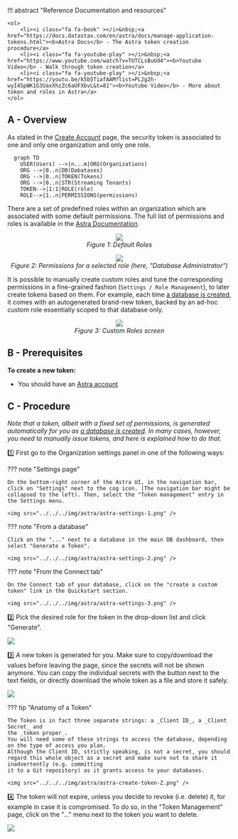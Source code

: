 <link rel="stylesheet" href="https://maxcdn.bootstrapcdn.com/font-awesome/4.6.1/css/font-awesome.min.css">

!!! abstract "Reference Documentation and resources"

    <ol>
        <li><i class="fa fa-book" ></i>&nbsp;<a href="https://docs.datastax.com/en/astra/docs/manage-application-tokens.html"><b>Astra Docs</b> - The Astra token creation procedure</a>
        <li><i class="fa fa-youtube-play" ></i>&nbsp;<a href="https://www.youtube.com/watch?v=TUTCLsBuUd4"><b>Youtube Video</b> - Walk through token creation</a>
        <li><i class="fa fa-youtube-play" ></i>&nbsp;<a href="https://youtu.be/k5b5TiafAAM?list=PL2g2h-wyI4SpWK1G3UaxXhzZc6aUFXbvL&t=81"><b>Youtube Video</b> - More about token and roles in Astra</a>
    </ol>

## A - Overview

As stated in the [Create Account](/docs/pages/astra/create-account/) page, the security token is associated to one and only one organization and only one role.

```mermaid
  graph TD
    USER(Users) -->|n...m|ORG(Organizations)
    ORG -->|0..n|DB(Dabatases)
    ORG -->|0..n|TOKEN(Tokens)
    ORG -->|0..n|STR(Streaming Tenants)
    TOKEN-->|1:1|ROLE(role)
    ROLE-->|1..n|PERMISSIONS(permissions)
```

There are a set of predefined roles within an organization which are associated with some default permissions. The full list of permissions and roles is available in the [Astra Documentation](https://docs.datastax.com/en/astra/docs/user-permissions.html).

<center>
<img src="../../../img/astra/roles-1.png" />
<br/><i>Figure 1: Default Roles</i>

<p>
<img src="../../../img/astra/roles-11.png" />
<br/><i>Figure 2: Permissions for a selected role (here, "Database Administrator")</i>
</p>
</center>

It is possible to manually create custom roles and tune the corresponding permissions in a fine-grained fashion (`Settings / Role Management`), to later create tokens based on them.
For example, each time [a database is created](/docs/pages/astra/create-instance/), it comes with an autogenerated brand-new token, backed by an ad-hoc custom role essentially scoped to that database only.

<center>
<img src="../../../img/astra/roles-2.png" />
<br/><i>Figure 3: Custom Roles screen</i>
</center>

## B - Prerequisites

**To create a new token:**

- You should have an [Astra account](https://astra.dev/3B7HcYo)

## C - Procedure

_Note that a token, albeit with a fixed set of permissions, is generated_
_automatically for you as [a database is created](/docs/pages/astra/create-instance/). In many cases, however, you need_
_to manually issue tokens, and here is explained how to do that._

1️⃣ First go to the Organization settings panel in one of the following ways:

??? note "Settings page"

    On the bottom-right corner of the Astra UI, in the navigation bar, click on "Settings" next to the cog icon. (The navigation bar might be collapsed to the left). Then, select the "Token management" entry in the Settings menu.

    <img src="../../../img/astra/astra-settings-1.png" />

??? note "From a database"

    Click on the "..." next to a database in the main DB dashboard, then select "Generate a Token".

    <img src="../../../img/astra/astra-settings-2.png" />

??? note "From the Connect tab"

    On the Connect tab of your database, click on the "create a custom token" link in the Quickstart section.

    <img src="../../../img/astra/astra-settings-3.png" />

2️⃣ Pick the desired role for the token in the drop-down list and click "Generate".

<img src="../../../img/astra/astra-create-token-A.png" />

3️⃣ A new token is generated for you. Make sure to copy/download the values before leaving the page, since the secrets will not be shown anymore. You can copy the individual secrets with the button next to the text fields, or directly download the whole token as a file and store it safely.

<img src="../../../img/astra/astra-create-token-B.png" />

??? tip "Anatomy of a Token"

    The Token is in fact three separate strings: a _Client ID_, a _Client Secret_ and
    the _token proper_.
    You will need some of these strings to access the database, depending on the type of access you plan.
    Although the Client ID, strictly speaking, is not a secret, you should
    regard this whole object as a secret and make sure not to share it inadvertently (e.g. committing
    it to a Git repository) as it grants access to your databases.

    <img src="../../../img/astra/astra-create-token-Z.png" />

4️⃣ The token will not expire, unless you decide to revoke (i.e. delete) it, for example in case it is compromised. To do so, in the "Token Management" page, click on the "..." menu next to the token you want to delete.

<img src="../../../img/astra/astra-create-token-C.png" />
